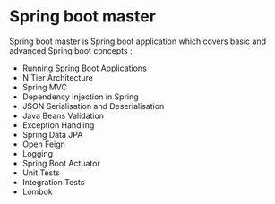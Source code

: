 # Spring boot master

Spring boot master is Spring boot application which
covers basic and advanced Spring boot concepts :

- Running Spring Boot Applications
- N Tier Architecture
- Spring MVC
- Dependency Injection in Spring
- JSON Serialisation and Deserialisation
- Java Beans Validation
- Exception Handling
- Spring Data JPA
- Open Feign
- Logging
- Spring Boot Actuator
- Unit Tests
- Integration Tests
- Lombok